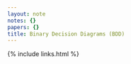 ```yaml
---
layout: note
notes: {}
papers: {}
title: Binary Decision Diagrams (BDD)
---
```

{% include links.html %}
